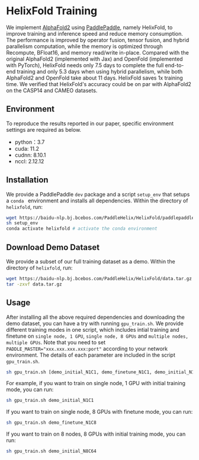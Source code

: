# HelixFold Training

We implement [AlphaFold2](https://doi.org/10.1038/s41586-021-03819-2) using [PaddlePaddle](https://github.com/paddlepaddle/paddle), namely HelixFold, to improve training and inference speed and reduce memory consumption. The performance is improved by operator fusion, tensor fusion, and hybrid parallelism computation, while the memory is optimized through Recompute, BFloat16, and memory read/write in-place. Compared with the original AlphaFold2 (implemented with Jax) and OpenFold (implemented with PyTorch), HelixFold needs only 7.5 days to complete the full end-to-end training and only 5.3 days when using hybrid parallelism, while both AlphaFold2 and OpenFold take about 11 days. HelixFold saves 1x training time. We verified that HelixFold's accuracy could be on par with AlphaFold2 on the CASP14 and CAMEO datasets.

## Environment

To reproduce the results reported in our paper, specific environment settings are required as below. 

- python：3.7
- cuda: 11.2
- cudnn: 8.10.1
- nccl: 2.12.12

## Installation

We provide a PaddlePaddle `dev` package and a script `setup_env` that setups a `conda ` environment and installs all dependencies. Within the directory of `helixfold`, run:

```bash
wget https://baidu-nlp.bj.bcebos.com/PaddleHelix/HelixFold/paddlepaddle_gpu-0.0.0-cp37-cp37m-linux_x86_64.whl
sh setup_env
conda activate helixfold # activate the conda environment
```

## Download Demo Dataset

We provide a subset of our full training dataset as a demo. Within the directory of `helixfold`, run:

```bash
wget https://baidu-nlp.bj.bcebos.com/PaddleHelix/HelixFold/data.tar.gz
tar -zxvf data.tar.gz
```

## Usage

After installing all the above required dependencies and downloading the demo dataset, you can have a try with running `gpu_train.sh`. We provide different training modes in one script, which includes intial training and finetune on `single node, 1 GPU`, `single node, 8 GPUs` and `multiple nodes, multiple GPUs`. Note that you need to set `PADDLE_MASTER="xxx.xxx.xxx.xxx:port"` according to your network environment. The details of each parameter are included in the script `gpu_train.sh`.

```bash
sh gpu_train.sh [demo_initial_N1C1, demo_finetune_N1C1, demo_initial_N1C8, demo_finetune_N1C8, demo_initial_N8C64, demo_finetune_N8C64]
```

For example, if you want to train on single node, 1 GPU with initial training mode, you can run:

```bash
sh gpu_train.sh demo_initial_N1C1
```

If you want to train on single node, 8 GPUs with finetune mode, you can run:

```bash
sh gpu_train.sh demo_finetune_N1C8
```

If you want to train on 8 nodes, 8 GPUs with initial training mode, you can run:

```bash
sh gpu_train.sh demo_initial_N8C64
```
